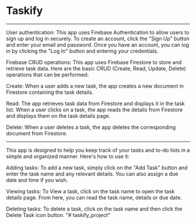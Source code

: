 # Taskify

<hr>

User authentication:
This app uses Firebase Authentication to allow users to sign up and log in securely. To create an account, click the "Sign Up" button and enter your email and password. Once you have an account, you can log in by clicking the "Log In" button and entering your credentials.

Firebase CRUD operations:
This app uses Firebase Firestore to store and retrieve task data. Here are the basic CRUD (Create, Read, Update, Delete) operations that can be performed:

Create: When a user adds a new task, the app creates a new document in Firestore containing the task details.

Read: The app retrieves task data from Firestore and displays it in the task list. When a user clicks on a task, the app reads the details from Firestore and displays them on the task details page.

Delete: When a user deletes a task, the app deletes the corresponding document from Firestore.


<hr>

This app is designed to help you keep track of your tasks and to-do lists in a simple and organized manner. Here's how to use it:

Adding tasks: To add a new task, simply click on the "Add Task" button and enter the task name and any relevant details. You can also assign a due date and time if you wish.

Viewing tasks: To View a task, click on the task name to open the task details page. From here, you can read the task name, details or due date.

Deleting tasks: To delete a task, click on the task name  and then click the Delete Task icon button.
"# taskify_project" 
